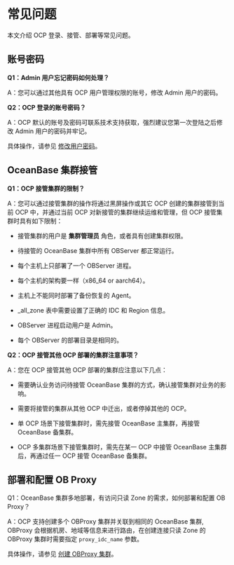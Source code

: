 # 常见问题

本文介绍 OCP 登录、接管、部署等常见问题。

## 账号密码

**Q1：Admin 用户忘记密码如何处理？**

A：您可以通过其他具有 OCP 用户管理权限的账号，修改 Admin 用户的密码。

**Q2：OCP 登录的账号密码？**

A：OCP 默认的账号及密码可联系技术支持获取，强烈建议您第一次登陆之后修改 Admin 用户的密码并牢记。

具体操作，请参见 [修改用户密码](1000.using-system-management/900.change-user-password.md)。

## OceanBase 集群接管

**Q1：OCP 接管集群的限制？**

A：您可以通过接管集群的操作将通过黑屏操作或其它 OCP 创建的集群接管到当前 OCP 中，并通过当前 OCP 对新接管的集群继续运维和管理，但 OCP 接管集群时具有如下限制：

* 接管集群的用户是 **集群管理员** 角色，或者具有创建集群权限。

* 待接管的 OceanBase 集群中所有 OBServer 都正常运行。

* 每个主机上只部署了一个 OBServer 进程。

* 每个主机的架构要一样（x86_64 or aarch64）。

* 主机上不能同时部署了备份恢复的 Agent。

* _all_zone 表中需要设置了正确的 IDC 和 Region 信息。

* OBServer 进程启动用户是 Admin。

* 每个 OBServer 的部署目录是相同的。

**Q2：OCP 接管其他 OCP 部署的集群注意事项？**

A：您在 OCP 接管其他 OCP 部署的集群应注意以下几点：

* 需要确认业务访问待接管 OceanBase 集群的方式，确认接管集群对业务的影响。

* 需要将接管的集群从其他 OCP 中迁出，或者停掉其他的 OCP。

* 单 OCP 场景下接管集群时，需先接管 OceanBase 主集群，再接管 OceanBase 备集群。

* OCP 多集群场景下接管集群时，需先在某一 OCP 中接管 OceanBase 主集群后，再通过任一 OCP 接管 OceanBase 备集群。

## 部署和配置 OB Proxy

Q1：OceanBase 集群多地部署，有访问只读 Zone 的需求，如何部署和配置 OB Proxy？

A：OCP 支持创建多个 OBProxy 集群并关联到相同的 OceanBase 集群, OBProxy 会根据机房、地域等信息来进行路由，在创建连接只读 Zone 的 OBProxy 集群时需要指定 `proxy_idc_name` 参数。

具体操作，请参见 [创建 OBProxy 集群](800.obproxy-management/100.create-an-obproxy-cluster.md)。
